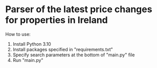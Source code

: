 # Parser of the latest price changes for properties in Ireland

How to use:
1. Install Python 3.10
2. Install packages specified in "requirements.txt"
3. Specify search parameters at the bottom of "main.py" file
4. Run "main.py"